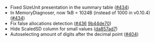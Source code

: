 * Fixed SizeUnit presentation in the summary table ([#434](https://github.com/dotnet/BenchmarkDotNet/issues/434))
* In MemoryDiagnoser, now 1kB = 1024B (instead of 1000 in v0.10.4) ([#434](https://github.com/dotnet/BenchmarkDotNet/issues/434))
* Fix false allocations detection ([#436](https://github.com/dotnet/BenchmarkDotNet/pull/436) [9b44de70](https://github.com/dotnet/BenchmarkDotNet/commit/9b44de704b96e2333d762b14daa152d859b1917d))
* Hide ScaledSD column for small values ([da857ad7](https://github.com/dotnet/BenchmarkDotNet/commit/da857ad7eda77db813692d3c3678f8ad04f5af78))
* Autoselecting amount of digits after the decimal point ([#404](https://github.com/dotnet/BenchmarkDotNet/issues/404))